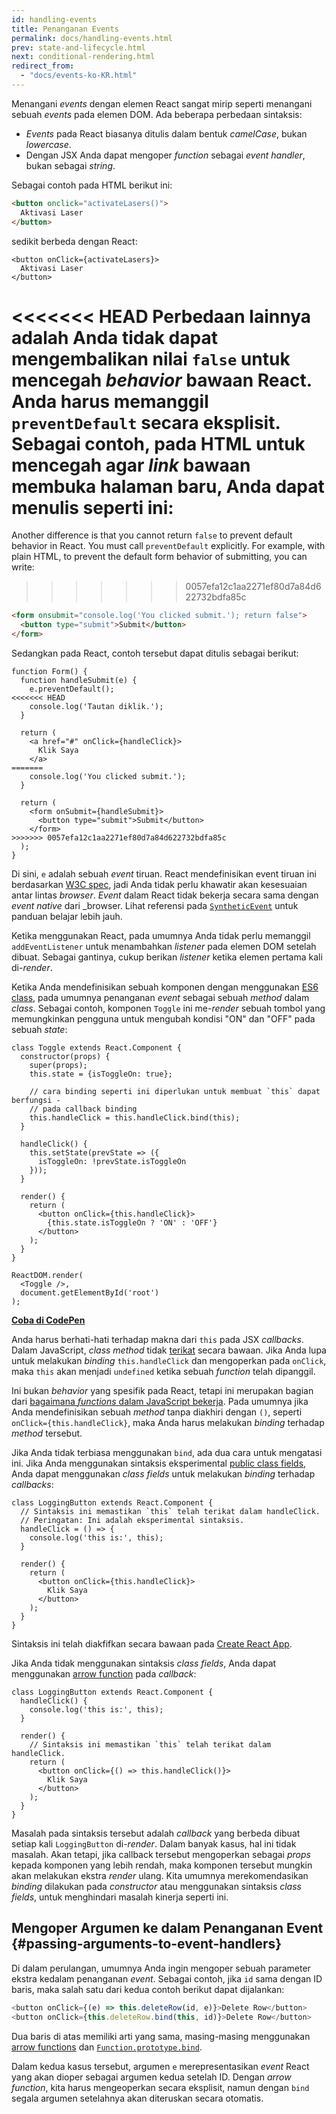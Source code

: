 ```yaml
---
id: handling-events
title: Penanganan Events
permalink: docs/handling-events.html
prev: state-and-lifecycle.html
next: conditional-rendering.html
redirect_from:
  - "docs/events-ko-KR.html"
---
```


Menangani *events* dengan elemen React sangat mirip seperti menangani sebuah *events* pada elemen DOM. Ada beberapa perbedaan sintaksis:

* *Events* pada React biasanya ditulis dalam bentuk *camelCase*, bukan *lowercase*.
* Dengan JSX Anda dapat mengoper *function* sebagai *event handler*, bukan sebagai *string*.

Sebagai contoh pada HTML berikut ini:

```html
<button onclick="activateLasers()">
  Aktivasi Laser
</button>
```

sedikit berbeda dengan React:

```js{1}
<button onClick={activateLasers}>
  Aktivasi Laser
</button>
```

<<<<<<< HEAD
Perbedaan lainnya adalah Anda tidak dapat mengembalikan nilai `false` untuk mencegah *behavior* bawaan React. Anda harus memanggil `preventDefault` secara eksplisit. Sebagai contoh, pada HTML untuk mencegah agar *link* bawaan membuka halaman baru, Anda dapat menulis seperti ini:
=======
Another difference is that you cannot return `false` to prevent default behavior in React. You must call `preventDefault` explicitly. For example, with plain HTML, to prevent the default form behavior of submitting, you can write:
>>>>>>> 0057efa12c1aa2271ef80d7a84d622732bdfa85c

```html
<form onsubmit="console.log('You clicked submit.'); return false">
  <button type="submit">Submit</button>
</form>
```

Sedangkan pada React, contoh tersebut dapat ditulis sebagai berikut:

```js{3}
function Form() {
  function handleSubmit(e) {
    e.preventDefault();
<<<<<<< HEAD
    console.log('Tautan diklik.');
  }

  return (
    <a href="#" onClick={handleClick}>
      Klik Saya
    </a>
=======
    console.log('You clicked submit.');
  }

  return (
    <form onSubmit={handleSubmit}>
      <button type="submit">Submit</button>
    </form>
>>>>>>> 0057efa12c1aa2271ef80d7a84d622732bdfa85c
  );
}
```

Di sini, `e` adalah sebuah *event* tiruan. React mendefinisikan event tiruan ini berdasarkan [W3C spec](https://www.w3.org/TR/DOM-Level-3-Events/), jadi Anda tidak perlu khawatir akan kesesuaian antar lintas *browser*. _Event_ dalam React tidak bekerja secara sama dengan _event_ _native_ dari _browser. Lihat referensi pada [`SyntheticEvent`](/docs/events.html) untuk panduan belajar lebih jauh.

Ketika menggunakan React, pada umumnya Anda tidak perlu memanggil `addEventListener` untuk menambahkan *listener* pada elemen DOM setelah dibuat. Sebagai gantinya, cukup berikan *listener* ketika elemen pertama kali di-*render*.

Ketika Anda mendefinisikan sebuah komponen dengan menggunakan [ES6 class](https://developer.mozilla.org/en/docs/Web/JavaScript/Reference/Classes), pada umumnya penanganan *event* sebagai sebuah *method* dalam *class*. Sebagai contoh, komponen `Toggle` ini me-*render* sebuah tombol yang memungkinkan pengguna untuk mengubah kondisi "ON" dan "OFF" pada sebuah *state*:

```js{6,7,10-14,18}
class Toggle extends React.Component {
  constructor(props) {
    super(props);
    this.state = {isToggleOn: true};

    // cara binding seperti ini diperlukan untuk membuat `this` dapat berfungsi -
    // pada callback binding
    this.handleClick = this.handleClick.bind(this);
  }

  handleClick() {
    this.setState(prevState => ({
      isToggleOn: !prevState.isToggleOn
    }));
  }

  render() {
    return (
      <button onClick={this.handleClick}>
        {this.state.isToggleOn ? 'ON' : 'OFF'}
      </button>
    );
  }
}

ReactDOM.render(
  <Toggle />,
  document.getElementById('root')
);
```

[**Coba di CodePen**](http://codepen.io/gaearon/pen/xEmzGg?editors=0010)

Anda harus berhati-hati terhadap makna dari `this` pada JSX *callbacks*. Dalam JavaScript, *class method* tidak [terikat](https://developer.mozilla.org/en/docs/Web/JavaScript/Reference/Global_objects/Function/bind) secara bawaan. Jika Anda lupa untuk melakukan *binding* `this.handleClick` dan mengoperkan pada `onClick`, maka `this` akan menjadi `undefined` ketika sebuah *function* telah dipanggil. 

Ini bukan *behavior* yang spesifik pada React, tetapi ini merupakan bagian dari [bagaimana *functions* dalam JavaScript bekerja](https://www.smashingmagazine.com/2014/01/understanding-javascript-function-prototype-bind/). Pada umumnya jika Anda mendefinisikan sebuah *method* tanpa diakhiri dengan `()`, seperti `onClick={this.handleClick}`, maka Anda harus melakukan *binding* terhadap *method* tersebut.

Jika Anda tidak terbiasa menggunakan `bind`, ada dua cara untuk mengatasi ini. Jika Anda menggunakan sintaksis eksperimental [public class fields](https://babeljs.io/docs/plugins/transform-class-properties/), Anda dapat menggunakan *class fields* untuk melakukan *binding* terhadap *callbacks*:

```js{2-6}
class LoggingButton extends React.Component {
  // Sintaksis ini memastikan `this` telah terikat dalam handleClick.
  // Peringatan: Ini adalah eksperimental sintaksis.
  handleClick = () => {
    console.log('this is:', this);
  }

  render() {
    return (
      <button onClick={this.handleClick}>
        Klik Saya
      </button>
    );
  }
}
```

Sintaksis ini telah diakfifkan secara bawaan pada [Create React App](https://github.com/facebookincubator/create-react-app).

Jika Anda tidak menggunakan sintaksis *class fields*, Anda dapat menggunakan [arrow function](https://developer.mozilla.org/en/docs/Web/JavaScript/Reference/Functions/Arrow_functions) pada *callback*:

```js{7-9}
class LoggingButton extends React.Component {
  handleClick() {
    console.log('this is:', this);
  }

  render() {
    // Sintaksis ini memastikan `this` telah terikat dalam handleClick.
    return (
      <button onClick={() => this.handleClick()}>
        Klik Saya
      </button>
    );
  }
}
```

Masalah pada sintaksis tersebut adalah *callback* yang berbeda dibuat setiap kali `LoggingButton` di-*render*. Dalam banyak kasus, hal ini tidak masalah. Akan tetapi, jika callback tersebut mengoperkan sebagai *props* kepada komponen yang lebih rendah, maka komponen tersebut mungkin akan melakukan ekstra *render* ulang. Kita umumnya merekomendasikan *binding* dilakukan pada *constructor* atau menggunakan sintaksis *class fields*, untuk menghindari masalah kinerja seperti ini.

## Mengoper Argumen ke dalam Penanganan Event {#passing-arguments-to-event-handlers}

Di dalam perulangan, umumnya Anda ingin mengoper sebuah parameter ekstra kedalam penanganan *event*. Sebagai contoh, jika `id` sama dengan ID baris, maka salah satu dari kedua contoh berikut dapat dijalankan:

```js
<button onClick={(e) => this.deleteRow(id, e)}>Delete Row</button>
<button onClick={this.deleteRow.bind(this, id)}>Delete Row</button>
```

Dua baris di atas memiliki arti yang sama, masing-masing menggunakan [arrow functions](https://developer.mozilla.org/en-US/docs/Web/JavaScript/Reference/Functions/Arrow_functions) dan [`Function.prototype.bind`](https://developer.mozilla.org/en-US/docs/Web/JavaScript/Reference/Global_objects/Function/bind).

Dalam kedua kasus tersebut, argumen `e` merepresentasikan *event* React yang akan dioper sebagai argumen kedua setelah ID. Dengan *arrow function*, kita harus mengeoperkan secara eksplisit, namun dengan `bind` segala argumen setelahnya akan diteruskan secara otomatis.
